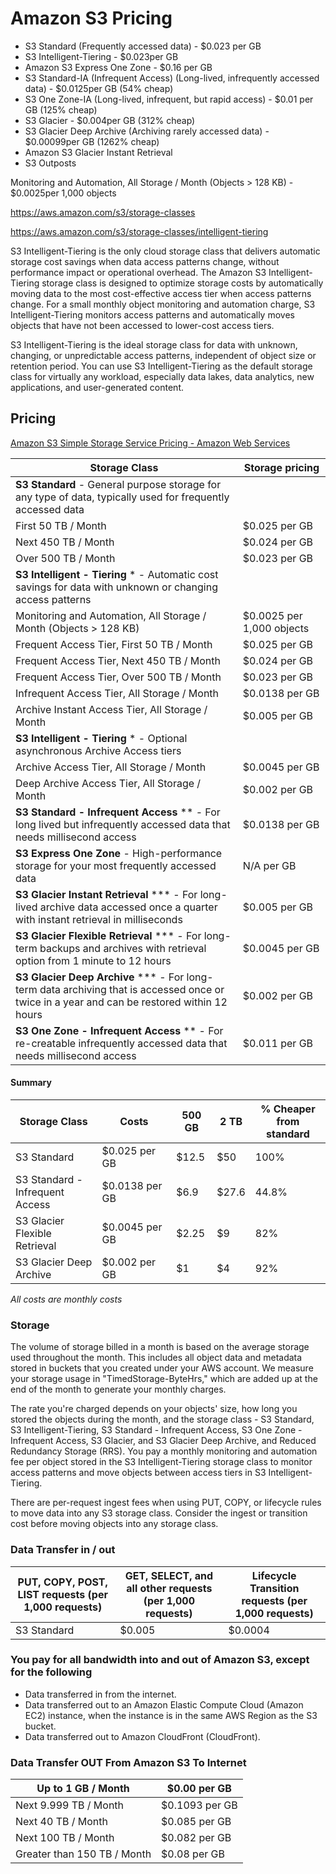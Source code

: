 # Amazon S3 Pricing

- S3 Standard (Frequently accessed data) - $0.023 per GB
- S3 Intelligent-Tiering - $0.023per GB
- Amazon S3 Express One Zone - $0.16 per GB
- S3 Standard-IA (Infrequent Access) (Long-lived, infrequently accessed data) - $0.0125per GB (54% cheap)
- S3 One Zone-IA (Long-lived, infrequent, but rapid access) - $0.01 per GB (125% cheap)
- S3 Glacier - $0.004per GB (312% cheap)
- S3 Glacier Deep Archive (Archiving rarely accessed data) - $0.00099per GB (1262% cheap)
- Amazon S3 Glacier Instant Retrieval
- S3 Outposts

Monitoring and Automation, All Storage / Month (Objects > 128 KB) - $0.0025per 1,000 objects

https://aws.amazon.com/s3/storage-classes

https://aws.amazon.com/s3/storage-classes/intelligent-tiering

S3 Intelligent-Tiering is the only cloud storage class that delivers automatic storage cost savings when data access patterns change, without performance impact or operational overhead. The Amazon S3 Intelligent-Tiering storage class is designed to optimize storage costs by automatically moving data to the most cost-effective access tier when access patterns change. For a small monthly object monitoring and automation charge, S3 Intelligent-Tiering monitors access patterns and automatically moves objects that have not been accessed to lower-cost access tiers.

S3 Intelligent-Tiering is the ideal storage class for data with unknown, changing, or unpredictable access patterns, independent of object size or retention period. You can use S3 Intelligent-Tiering as the default storage class for virtually any workload, especially data lakes, data analytics, new applications, and user-generated content.

## Pricing

[Amazon S3 Simple Storage Service Pricing - Amazon Web Services](https://aws.amazon.com/s3/pricing/?nc=sn&loc=4)

| Storage Class                                                                                                                               | Storage pricing           |
| ------------------------------------------------------------------------------------------------------------------------------------------- | ------------------------- |
| **S3 Standard** - General purpose storage for any type of data, typically used for frequently accessed data                                 |                           |
| First 50 TB / Month                                                                                                                         | $0.025 per GB             |
| Next 450 TB / Month                                                                                                                         | $0.024 per GB             |
| Over 500 TB / Month                                                                                                                         | $0.023 per GB             |
| **S3 Intelligent - Tiering** * - Automatic cost savings for data with unknown or changing access patterns                                   |                           |
| Monitoring and Automation, All Storage / Month (Objects > 128 KB)                                                                           | $0.0025 per 1,000 objects |
| Frequent Access Tier, First 50 TB / Month                                                                                                   | $0.025 per GB             |
| Frequent Access Tier, Next 450 TB / Month                                                                                                   | $0.024 per GB             |
| Frequent Access Tier, Over 500 TB / Month                                                                                                   | $0.023 per GB             |
| Infrequent Access Tier, All Storage / Month                                                                                                 | $0.0138 per GB            |
| Archive Instant Access Tier, All Storage / Month                                                                                            | $0.005 per GB             |
| **S3 Intelligent - Tiering** * - Optional asynchronous Archive Access tiers                                                                 |                           |
| Archive Access Tier, All Storage / Month                                                                                                    | $0.0045 per GB            |
| Deep Archive Access Tier, All Storage / Month                                                                                               | $0.002 per GB             |
| **S3 Standard - Infrequent Access** ** - For long lived but infrequently accessed data that needs millisecond access                        | $0.0138 per GB            |
| **S3 Express One Zone** - High-performance storage for your most frequently accessed data                                                   | N/A per GB                |
| **S3 Glacier Instant Retrieval** *** - For long-lived archive data accessed once a quarter with instant retrieval in milliseconds           | $0.005 per GB             |
| **S3 Glacier Flexible Retrieval** *** - For long-term backups and archives with retrieval option from 1 minute to 12 hours                  | $0.0045 per GB            |
| **S3 Glacier Deep Archive** *** - For long-term data archiving that is accessed once or twice in a year and can be restored within 12 hours | $0.002 per GB             |
| **S3 One Zone - Infrequent Access** ** - For re-creatable infrequently accessed data that needs millisecond access                          | $0.011 per GB             |

#### Summary

| Storage Class                   | Costs          | 500 GB | 2 TB  | % Cheaper from standard |
| ------------------------------- | -------------- | ------ | ----- | ----------------------- |
| S3 Standard                     | $0.025 per GB  | $12.5  | $50   | 100%                    |
| S3 Standard - Infrequent Access | $0.0138 per GB | $6.9   | $27.6 | 44.8%                   |
| S3 Glacier Flexible Retrieval   | $0.0045 per GB | $2.25  | $9    | 82%                     |
| S3 Glacier Deep Archive         | $0.002 per GB  | $1     | $4    | 92%                     |
*All costs are monthly costs*

### Storage

The volume of storage billed in a month is based on the average storage used throughout the month. This includes all object data and metadata stored in buckets that you created under your AWS account. We measure your storage usage in "TimedStorage-ByteHrs," which are added up at the end of the month to generate your monthly charges.

The rate you're charged depends on your objects' size, how long you stored the objects during the month, and the storage class - S3 Standard, S3 Intelligent-Tiering, S3 Standard - Infrequent Access, S3 One Zone - Infrequent Access, S3 Glacier, and S3 Glacier Deep Archive, and Reduced Redundancy Storage (RRS). You pay a monthly monitoring and automation fee per object stored in the S3 Intelligent-Tiering storage class to monitor access patterns and move objects between access tiers in S3 Intelligent-Tiering.

There are per-request ingest fees when using PUT, COPY, or lifecycle rules to move data into any S3 storage class. Consider the ingest or transition cost before moving objects into any storage class.

### Data Transfer in / out

| **PUT, COPY, POST, LIST requests (per 1,000 requests)** | **GET, SELECT, and all other requests (per 1,000 requests)** | **Lifecycle Transition requests (per 1,000 requests)** |
|-|-|-|
| S3 Standard | $0.005 | $0.0004 |

### You pay for all bandwidth into and out of Amazon S3, except for the following

- Data transferred in from the internet.
- Data transferred out to an Amazon Elastic Compute Cloud (Amazon EC2) instance, when the instance is in the same AWS Region as the S3 bucket.
- Data transferred out to Amazon CloudFront (CloudFront).

### Data Transfer OUT From Amazon S3 To Internet

| Up to 1 GB / Month          | $0.00 per GB   |
|-----------------------------|-----------------|
| Next 9.999 TB / Month       | $0.1093 per GB |
| Next 40 TB / Month          | $0.085 per GB  |
| Next 100 TB / Month         | $0.082 per GB  |
| Greater than 150 TB / Month | $0.08 per GB   |
